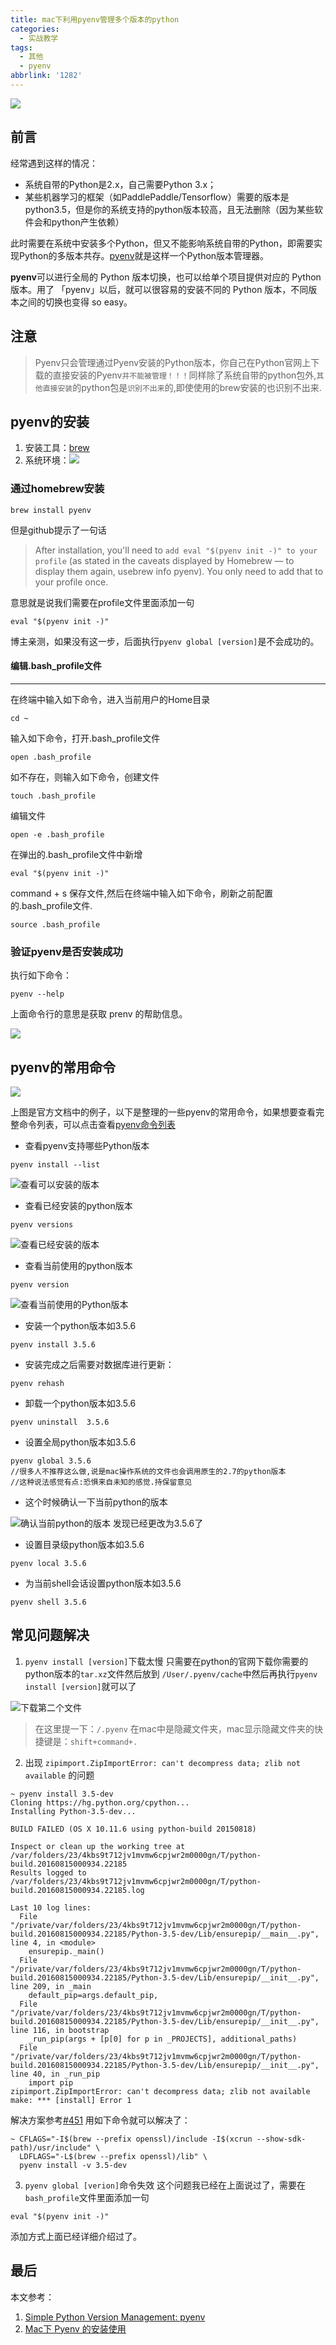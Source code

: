 ```yaml
---
title: mac下利用pyenv管理多个版本的python
categories:
  - 实战教学
tags:
  - 其他
  - pyenv
abbrlink: '1282'
---
```


![](https://ws4.sinaimg.cn/large/006tNc79ly1fzpydn9g1ij313s0u0acm.jpg)

## 前言
经常遇到这样的情况：
* 系统自带的Python是2.x，自己需要Python 3.x；
* 某些机器学习的框架（如PaddlePaddle/Tensorflow）需要的版本是python3.5，但是你的系统支持的python版本较高，且无法删除（因为某些软件会和python产生依赖）

此时需要在系统中安装多个Python，但又不能影响系统自带的Python，即需要实现Python的多版本共存。[pyenv](https://github.com/yyuu/pyenv)就是这样一个Python版本管理器。

<!--more-->

**pyenv**可以进行全局的 Python 版本切换，也可以给单个项目提供对应的 Python 版本。用了 「pyenv」以后，就可以很容易的安装不同的 Python 版本，不同版本之间的切换也变得 so easy。

## 注意
> Pyenv只会管理通过Pyenv安装的Python版本，你自己在Python官网上下载的直接安装的Pyenv`并不能被管理！！！`同样除了系统自带的python包外,`其他直接安装`的python包是`识别不出来`的,即使使用的brew安装的也识别不出来.

## pyenv的安装
1. 安装工具：[brew](https://brew.sh/index_zh-cn)
2. 系统环境：![](https://upload-images.jianshu.io/upload_images/5666077-b573ed4d6756ec14.png?imageMogr2/auto-orient/strip%7CimageView2/2/w/1240)

### 通过homebrew安装

```
brew install pyenv
```

但是github提示了一句话
> After installation, you'll need to `add eval "$(pyenv init -)" to your profile` (as stated in the caveats displayed by Homebrew — to display them again, usebrew info pyenv). You only need to add that to your profile once.

意思就是说我们需要在profile文件里面添加一句

```
eval "$(pyenv init -)" 
```

博主亲测，如果没有这一步，后面执行`pyenv global [version]`是不会成功的。

#### 编辑.bash_profile文件
----
在终端中输入如下命令，进入当前用户的Home目录

```
cd ~ 
```

输入如下命令，打开.bash_profile文件

```
open .bash_profile
```

如不存在，则输入如下命令，创建文件

```
touch .bash_profile
```

编辑文件

```
open -e .bash_profile
```

在弹出的.bash_profile文件中新增

```
eval "$(pyenv init -)"
```

command + s 保存文件,然后在终端中输入如下命令，刷新之前配置的.bash_profile文件.

```
source .bash_profile
```

### 验证pyenv是否安装成功
执行如下命令：

```
pyenv --help
```

上面命令行的意思是获取 prenv 的帮助信息。

![](https://upload-images.jianshu.io/upload_images/5666077-e0358401b5843a4b.png?imageMogr2/auto-orient/strip%7CimageView2/2/w/1240)

## pyenv的常用命令
![](https://upload-images.jianshu.io/upload_images/5666077-1dc672875082b73b.png?imageMogr2/auto-orient/strip%7CimageView2/2/w/1240)

上图是官方文档中的例子，以下是整理的一些pyenv的常用命令，如果想要查看完整命令列表，可以点击查看[pyenv命令列表](https://github.com/pyenv/pyenv/blob/master/COMMANDS.md#command-reference)

* 查看pyenv支持哪些Python版本

```
pyenv install --list
```

![查看可以安装的版本](https://upload-images.jianshu.io/upload_images/5666077-34180201b67c6a5a.png?imageMogr2/auto-orient/strip%7CimageView2/2/w/540)

* 查看已经安装的python版本

```
pyenv versions
```

![查看已经安装的版本](https://upload-images.jianshu.io/upload_images/5666077-b3cd0f47a0508a22.png?imageMogr2/auto-orient/strip%7CimageView2/2/w/540)

* 查看当前使用的python版本

```
pyenv version
```

![查看当前使用的Python版本](https://upload-images.jianshu.io/upload_images/5666077-5a4b5af4f711a865.png?imageMogr2/auto-orient/strip%7CimageView2/2/w/540)

* 安装一个python版本如3.5.6

```
pyenv install 3.5.6
```

* 安装完成之后需要对数据库进行更新：

```
pyenv rehash
```

* 卸载一个python版本如3.5.6

```
pyenv uninstall  3.5.6
```

* 设置全局python版本如3.5.6

```
pyenv global 3.5.6
//很多人不推荐这么做,说是mac操作系统的文件也会调用原生的2.7的python版本
//这种说法感觉有点:恐惧来自未知的感觉.持保留意见
```

* 这个时候确认一下当前python的版本

![确认当前python的版本](https://upload-images.jianshu.io/upload_images/5666077-4b911293e5787e60.png?imageMogr2/auto-orient/strip%7CimageView2/2/w/540)
发现已经更改为3.5.6了

* 设置目录级python版本如3.5.6

```
pyenv local 3.5.6
```

* 为当前shell会话设置python版本如3.5.6

```
pyenv shell 3.5.6
```

## 常见问题解决

1. `pyenv install [version]`下载太慢
只需要在python的官网下载你需要的python版本的`tar.xz`文件然后放到 `/User/.pyenv/cache`中然后再执行`pyenv install [version]`就可以了

![下载第二个文件](https://upload-images.jianshu.io/upload_images/5666077-4c9dbf9675a8f1c6.png?imageMogr2/auto-orient/strip%7CimageView2/2/w/540)

> 在这里提一下：`/.pyenv` 在mac中是隐藏文件夹，mac显示隐藏文件夹的快捷键是：`shift+command+.`

2. 出现 `zipimport.ZipImportError: can't decompress data; zlib not available` 的问题

```
~ pyenv install 3.5-dev
Cloning https://hg.python.org/cpython...
Installing Python-3.5-dev...
 
BUILD FAILED (OS X 10.11.6 using python-build 20150818)
 
Inspect or clean up the working tree at /var/folders/23/4kbs9t712jv1mvmw6cpjwr2m0000gn/T/python-build.20160815000934.22185
Results logged to /var/folders/23/4kbs9t712jv1mvmw6cpjwr2m0000gn/T/python-build.20160815000934.22185.log
 
Last 10 log lines:
  File "/private/var/folders/23/4kbs9t712jv1mvmw6cpjwr2m0000gn/T/python-build.20160815000934.22185/Python-3.5-dev/Lib/ensurepip/__main__.py", line 4, in <module>
    ensurepip._main()
  File "/private/var/folders/23/4kbs9t712jv1mvmw6cpjwr2m0000gn/T/python-build.20160815000934.22185/Python-3.5-dev/Lib/ensurepip/__init__.py", line 209, in _main
    default_pip=args.default_pip,
  File "/private/var/folders/23/4kbs9t712jv1mvmw6cpjwr2m0000gn/T/python-build.20160815000934.22185/Python-3.5-dev/Lib/ensurepip/__init__.py", line 116, in bootstrap
    _run_pip(args + [p[0] for p in _PROJECTS], additional_paths)
  File "/private/var/folders/23/4kbs9t712jv1mvmw6cpjwr2m0000gn/T/python-build.20160815000934.22185/Python-3.5-dev/Lib/ensurepip/__init__.py", line 40, in _run_pip
    import pip
zipimport.ZipImportError: can't decompress data; zlib not available
make: *** [install] Error 1
```

解决方案参考[#451](https://github.com/pyenv/pyenv/issues/451)
用如下命令就可以解决了：

```
~ CFLAGS="-I$(brew --prefix openssl)/include -I$(xcrun --show-sdk-path)/usr/include" \
  LDFLAGS="-L$(brew --prefix openssl)/lib" \
  pyenv install -v 3.5-dev
```

3. `pyenv global [verion]`命令失效
这个问题我已经在上面说过了，需要在`bash_profile`文件里面添加一句

```
eval "$(pyenv init -)" 
```

添加方式上面已经详细介绍过了。

## 最后

本文参考：
1. [Simple Python Version Management: pyenv](https://github.com/pyenv/pyenv)
2. [Mac下 Pyenv 的安装使用](https://www.jianshu.com/p/cea9259d87df)
